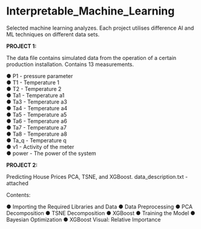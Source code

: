 # Interpretable_Machine_Learning
Selected machine learning analyzes. Each project utilises difference AI and ML techniques on different data sets.

**PROJECT 1:**

The data file contains simulated data from the operation of a certain production installation. Contains 13 measurements.

● P1 - pressure parameter <br> 
● T1 - Temperature 1 <br> 
● T2 - Temperature 2 <br> 
● Ta1 - Temperature a1 <br> 
● Ta3 - Temperature a3 <br> 
● Ta4 - Temperature a4 <br> 
● Ta5 - Temperature a5 <br> 
● Ta6 - Temperature a6 <br> 
● Ta7 - Temperature a7 <br> 
● Ta8 - Temperature a8 <br> 
● Ta_q - Temperature q <br> 
● v1 - Activity of the meter <br> 
● power - The power of the system <br> 

**PROJECT 2:**

Predicting House Prices PCA, TSNE, and XGBoost.
data_description.txt - attached

Contents:

● Importing the Required Libraries and Data
● Data Preprocessing
● PCA Decomposition
● TSNE Decomposition
● XGBoost
● Training the Model
● Bayesian Optimization
● XGBoost Visual: Relative Importance
